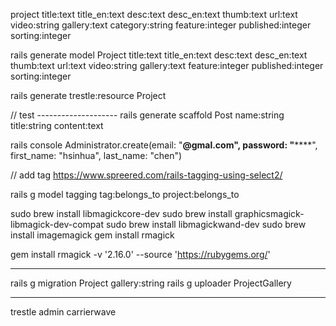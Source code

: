project
	title:text
	title_en:text
	desc:text
	desc_en:text
	thumb:text
	url:text
	video:string
	gallery:text
	category:string
	feature:integer
	published:integer
	sorting:integer

rails generate model Project title:text title_en:text desc:text desc_en:text thumb:text url:text video:string gallery:text feature:integer published:integer sorting:integer

rails generate trestle:resource Project

// test --------------------
rails generate scaffold Post name:string title:string content:text

rails console 
Administrator.create(email: "**@gmal.com", password: "******", first_name: "hsinhua", last_name: "chen")


// add tag
https://www.spreered.com/rails-tagging-using-select2/

rails g model tagging tag:belongs_to project:belongs_to

sudo brew install libmagickcore-dev
sudo brew install graphicsmagick-libmagick-dev-compat
sudo brew install libmagickwand-dev
sudo brew install imagemagick
gem install rmagick

gem install rmagick -v '2.16.0' --source 'https://rubygems.org/'

-----------------------------

rails g migration Project gallery:string
rails g uploader ProjectGallery

-----------------------------

trestle admin
carrierwave
